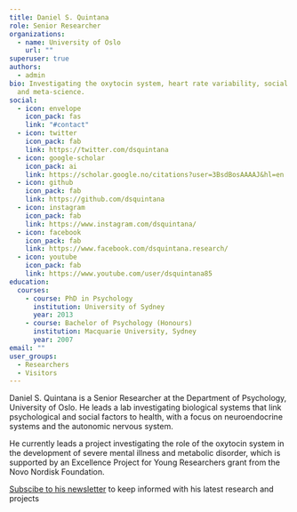 ```yaml
---
title: Daniel S. Quintana
role: Senior Researcher
organizations:
  - name: University of Oslo
    url: ""
superuser: true
authors:
  - admin
bio: Investigating the oxytocin system, heart rate variability, social behavior,
  and meta-science.
social:
  - icon: envelope
    icon_pack: fas
    link: "#contact"
  - icon: twitter
    icon_pack: fab
    link: https://twitter.com/dsquintana
  - icon: google-scholar
    icon_pack: ai
    link: https://scholar.google.no/citations?user=3BsdBosAAAAJ&hl=en
  - icon: github
    icon_pack: fab
    link: https://github.com/dsquintana
  - icon: instagram
    icon_pack: fab
    link: https://www.instagram.com/dsquintana/
  - icon: facebook
    icon_pack: fab
    link: https://www.facebook.com/dsquintana.research/
  - icon: youtube
    icon_pack: fab
    link: https://www.youtube.com/user/dsquintana85
education:
  courses:
    - course: PhD in Psychology
      institution: University of Sydney
      year: 2013
    - course: Bachelor of Psychology (Honours)
      institution: Macquarie University, Sydney
      year: 2007
email: ""
user_groups:
  - Researchers
  - Visitors
---
```

Daniel S. Quintana is a Senior Researcher at the Department of Psychology, University of Oslo. He leads a lab investigating biological systems that link psychological and social factors to health, with a focus on neuroendocrine systems and the autonomic nervous system. 

He currently leads a project investigating the role of the oxytocin system in the development of severe mental illness and metabolic disorder, which is supported by an Excellence Project for Young Researchers grant from the Novo Nordisk Foundation.

[Subscibe to his newsletter](http://eepurl.com/YzZWf) to keep informed with his latest research and projects